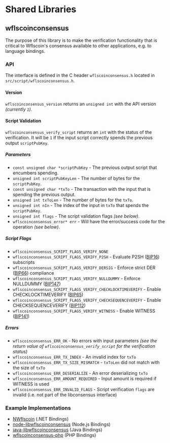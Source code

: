 Shared Libraries
================

## wflscoinconsensus

The purpose of this library is to make the verification functionality that is critical to Wflscoin's consensus available to other applications, e.g. to language bindings.

### API

The interface is defined in the C header `wflscoinconsensus.h` located in `src/script/wflscoinconsensus.h`.

#### Version

`wflscoinconsensus_version` returns an `unsigned int` with the API version *(currently `1`)*.

#### Script Validation

`wflscoinconsensus_verify_script` returns an `int` with the status of the verification. It will be `1` if the input script correctly spends the previous output `scriptPubKey`.

##### Parameters
- `const unsigned char *scriptPubKey` - The previous output script that encumbers spending.
- `unsigned int scriptPubKeyLen` - The number of bytes for the `scriptPubKey`.
- `const unsigned char *txTo` - The transaction with the input that is spending the previous output.
- `unsigned int txToLen` - The number of bytes for the `txTo`.
- `unsigned int nIn` - The index of the input in `txTo` that spends the `scriptPubKey`.
- `unsigned int flags` - The script validation flags *(see below)*.
- `wflscoinconsensus_error* err` - Will have the error/success code for the operation *(see below)*.

##### Script Flags
- `wflscoinconsensus_SCRIPT_FLAGS_VERIFY_NONE`
- `wflscoinconsensus_SCRIPT_FLAGS_VERIFY_P2SH` - Evaluate P2SH ([BIP16](https://github.com/wflscoin/bips/blob/master/bip-0016.mediawiki)) subscripts
- `wflscoinconsensus_SCRIPT_FLAGS_VERIFY_DERSIG` - Enforce strict DER ([BIP66](https://github.com/wflscoin/bips/blob/master/bip-0066.mediawiki)) compliance
- `wflscoinconsensus_SCRIPT_FLAGS_VERIFY_NULLDUMMY` - Enforce NULLDUMMY ([BIP147](https://github.com/wflscoin/bips/blob/master/bip-0147.mediawiki))
- `wflscoinconsensus_SCRIPT_FLAGS_VERIFY_CHECKLOCKTIMEVERIFY` - Enable CHECKLOCKTIMEVERIFY ([BIP65](https://github.com/wflscoin/bips/blob/master/bip-0065.mediawiki))
- `wflscoinconsensus_SCRIPT_FLAGS_VERIFY_CHECKSEQUENCEVERIFY` - Enable CHECKSEQUENCEVERIFY ([BIP112](https://github.com/wflscoin/bips/blob/master/bip-0112.mediawiki))
- `wflscoinconsensus_SCRIPT_FLAGS_VERIFY_WITNESS` - Enable WITNESS ([BIP141](https://github.com/wflscoin/bips/blob/master/bip-0141.mediawiki))

##### Errors
- `wflscoinconsensus_ERR_OK` - No errors with input parameters *(see the return value of `wflscoinconsensus_verify_script` for the verification status)*
- `wflscoinconsensus_ERR_TX_INDEX` - An invalid index for `txTo`
- `wflscoinconsensus_ERR_TX_SIZE_MISMATCH` - `txToLen` did not match with the size of `txTo`
- `wflscoinconsensus_ERR_DESERIALIZE` - An error deserializing `txTo`
- `wflscoinconsensus_ERR_AMOUNT_REQUIRED` - Input amount is required if WITNESS is used
- `wflscoinconsensus_ERR_INVALID_FLAGS` - Script verification `flags` are invalid (i.e. not part of the libconsensus interface)

### Example Implementations
- [NWflscoin](https://github.com/MetacoSA/NWflscoin/blob/5e1055cd7c4186dee4227c344af8892aea54faec/NWflscoin/Script.cs#L979-#L1031) (.NET Bindings)
- [node-libwflscoinconsensus](https://github.com/bitpay/node-libwflscoinconsensus) (Node.js Bindings)
- [java-libwflscoinconsensus](https://github.com/dexX7/java-libwflscoinconsensus) (Java Bindings)
- [wflscoinconsensus-php](https://github.com/Bit-Wasp/wflscoinconsensus-php) (PHP Bindings)

